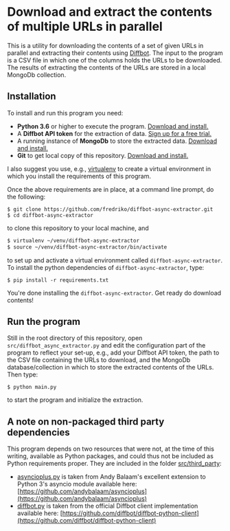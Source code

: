 # Download and extract the contents of multiple URLs in parallel
This is a utility for downloading the contents of a set of given URLs
in parallel and extracting their contents using [Diffbot](https://www.diffbot.com/). The input
to the program is a CSV file in which one of the columns holds the URLs to be downloaded. The
results of extracting the contents of the URLs are stored in a local MongoDb collection.

## Installation

To install and run this program you need:

* **Python 3.6** or higher to execute the program. [Download and install.](https://www.python.org/getit/)
* A **Diffbot API token** for the extraction of data. [Sign up for a free trial.](https://www.diffbot.com/get-started/)
* A running instance of **MongoDb** to store the extracted data. [Download and install.](https://www.mongodb.com/download-center?jmp=nav#community)
* **Git** to get local copy of this repository. [Download and install.](https://git-scm.com/downloads)

I also suggest you use, e.g., [virtualenv](https://virtualenv.pypa.io/en/stable/installation/) to create a virtual environment in which you
install the requirements of this program.

Once the above requirements are in place, at a command line prompt, do the following:

```
$ git clone https://github.com/fredriko/diffbot-async-extractor.git
$ cd diffbot-async-extractor
```

to clone this repository to your local machine, and 

```sh
$ virtualenv ~/venv/diffbot-async-extractor
$ source ~/venv/diffbot-async-extractor/bin/activate
```

to set up and activate a virtual environment called `diffbot-async-extractor`. To install the python
dependencies of `diffbot-async-extractor`, type:

```
$ pip install -r requirements.txt
```

You're done installing the `diffbot-async-extractor`. Get ready do download contents!

## Run the program

Still in the root directory of this repository, open `src/diffbot_async_extractor.py` and edit the configuration
part of the program to reflect your set-up, e.g., add your Diffbot API token, the path to the CSV file containing
the URLs to download, and the MongoDb database/collection in which to store the extracted contents of the URLs.
Then type:

```
$ python main.py
``` 

to start the program and initialize the extraction.

## A note on non-packaged third party dependencies
This program depends on two resources that were not, at the time of this writing, 
available as Python packages, and could thus not be included as Python requirements proper.
They are included in the folder [src/third_party](src/third_party): 

* [asyncioplus.py](src/third_party/asyncioplus.py) is taken from Andy Balaam's excellent extension to Python 3's 
asyncio module available here: 
[https://github.com/andybalaam/asyncioplus](https://github.com/andybalaam/asyncioplus)
* [diffbot.py](src/third_party/diffbot.py) is taken from the official Diffbot client implementation available here:
[https://github.com/diffbot/diffbot-python-client](https://github.com/diffbot/diffbot-python-client)
